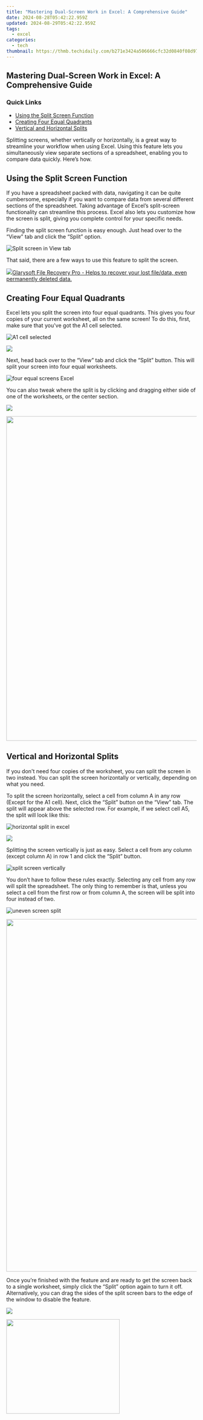 ```yaml
---
title: "Mastering Dual-Screen Work in Excel: A Comprehensive Guide"
date: 2024-08-28T05:42:22.959Z
updated: 2024-08-29T05:42:22.959Z
tags:
  - excel
categories:
  - tech
thumbnail: https://thmb.techidaily.com/b271e3424a506666cfc32d0840f08d97d7b8b324df271cfd9aff178b05822fa5.jpg
---
```


## Mastering Dual-Screen Work in Excel: A Comprehensive Guide

### Quick Links

* [Using the Split Screen Function](https://unlock-android.techidaily.com/how-can-we-unlock-our-xiaomi-14-ultra-phone-screen-by-drfone-android/)
* [Creating Four Equal Quadrants](https://fix-guide.techidaily.com/play-store-not-working-on-honor-magic-5-8-solutions-inside-drfone-by-drfone-fix-android-problems-fix-android-problems/)
* [Vertical and Horizontal Splits](https://youtube-lab.techidaily.com/es-in-a-gigabyte-10-hilarious-video-concepts-to-share-online/)

 Splitting screens, whether vertically or horizontally, is a great way to streamline your workflow when using Excel. Using this feature lets you simultaneously view separate sections of a spreadsheet, enabling you to compare data quickly. Here’s how.

##  Using the Split Screen Function

 If you have a spreadsheet packed with data, navigating it can be quite cumbersome, especially if you want to compare data from several different sections of the spreadsheet. Taking advantage of Excel’s split-screen functionality can streamline this process. Excel also lets you customize how the screen is split, giving you complete control for your specific needs.

 Finding the split screen function is easy enough. Just head over to the “View” tab and click the “Split” option.

![Split screen in View tab](https://static1.howtogeekimages.com/wordpress/wp-content/uploads/2019/04/Split-screen-in-View-tab.png) 

 That said, there are a few ways to use this feature to split the screen.

<!-- affiliate ads begin -->
<a href="https://order.glarysoft.com/order/checkout.php?PRODS=35408920&QTY=1&AFFILIATE=108875&CART=1"><img src="https://secure.avangate.com/images/merchant/6734fa703f6633ab896eecbdfad8953a/products/FR-200-1.png" border="0">Glarysoft File Recovery Pro - Helps to recover your lost file/data, even permanently deleted data. </a>
<!-- affiliate ads end -->
##  Creating Four Equal Quadrants

 Excel lets you split the screen into four equal quadrants. This gives you four copies of your current worksheet, all on the same screen! To do this, first, make sure that you've got the A1 cell selected.

![A1 cell selected](https://static1.howtogeekimages.com/wordpress/wp-content/uploads/2019/04/A1-cell-selected.png) 

<!-- affiliate ads begin -->
<a href="https://estore.winxdvd.com/order/checkout.php?PRODS=1412049&QTY=1&AFFILIATE=108875&CART=1"><img src="https://www.winxdvd.com/affiliate/new-banner/pt-200x200.jpg" border="0"></a>
<!-- affiliate ads end -->
 Next, head back over to the “View” tab and click the “Split” button. This will split your screen into four equal worksheets.

![four equal screens Excel](https://static1.howtogeekimages.com/wordpress/wp-content/uploads/2019/04/four-equal-screens-Excel.png) 

 You can also tweak where the split is by clicking and dragging either side of one of the worksheets, or the center section.

![](https://static1.howtogeekimages.com/wordpress/wp-content/uploads/2019/04/GIF.gif) 

<!-- affiliate ads begin -->
<a href="https://propmoneyinc.pxf.io/c/5597632/1803115/14559" target="_top" id="1803115"><img src="//a.impactradius-go.com/display-ad/14559-1803115" border="0" alt="" width="859" height="859"/></a><img height="0" width="0" src="https://imp.pxf.io/i/5597632/1803115/14559" style="position:absolute;visibility:hidden;" border="0" />
<!-- affiliate ads end -->
##  Vertical and Horizontal Splits

 If you don't need four copies of the worksheet, you can split the screen in two instead. You can split the screen horizontally or vertically, depending on what you need.

 To split the screen horizontally, select a cell from column A in any row (Except for the A1 cell). Next, click the “Split” button on the “View” tab. The split will appear above the selected row. For example, if we select cell A5, the split will look like this:

![horizontal split in excel](https://static1.howtogeekimages.com/wordpress/wp-content/uploads/2019/04/horizontal-split-in-excel.png) 

<!-- affiliate ads begin -->
<a href="https://shop.manycam.com/order/checkout.php?PRODS=17729331&QTY=1&AFFILIATE=108875&CART=1"><img src="https://secure.avangate.com/images/merchant/8230bea7d54bcdf99cdfe85cb07313d5/mcaffbanner600x500.png" border="0"></a>
<!-- affiliate ads end -->
 Splitting the screen vertically is just as easy. Select a cell from any column (except column A) in row 1 and click the “Split” button.

![split screen vertically](https://static1.howtogeekimages.com/wordpress/wp-content/uploads/2019/04/split-screen-vertically.png) 

 You don’t have to follow these rules exactly. Selecting any cell from any row will split the spreadsheet. The only thing to remember is that, unless you select a cell from the first row or from column A, the screen will be split into four instead of two.

![uneven screen split](https://static1.howtogeekimages.com/wordpress/wp-content/uploads/2019/04/uneven-screen-split.png) 

<!-- affiliate ads begin -->
<a href="https://ancheer.sjv.io/c/5597632/1657301/17326" target="_top" id="1657301"><img src="//a.impactradius-go.com/display-ad/17326-1657301" border="0" alt="" width="1920" height="933"/></a><img height="0" width="0" src="https://imp.pxf.io/i/5597632/1657301/17326" style="position:absolute;visibility:hidden;" border="0" />
<!-- affiliate ads end -->
 Once you’re finished with the feature and are ready to get the screen back to a single worksheet, simply click the “Split” option again to turn it off. Alternatively, you can drag the sides of the split screen bars to the edge of the window to disable the feature.

![](https://static1.howtogeekimages.com/wordpress/wp-content/uploads/2019/04/GIF.gif)

<!-- affiliate ads begin -->
<a href="https://caperobbin.sjv.io/c/5597632/2006118/18460" target="_top" id="2006118"><img src="//a.impactradius-go.com/display-ad/18460-2006118" border="0" alt="" width="300" height="250"/></a><img height="0" width="0" src="https://imp.pxf.io/i/5597632/2006118/18460" style="position:absolute;visibility:hidden;" border="0" />
<!-- affiliate ads end -->
<ins class="adsbygoogle"
     style="display:block"
     data-ad-format="autorelaxed"
     data-ad-client="ca-pub-7571918770474297"
     data-ad-slot="1223367746"></ins>



<ins class="adsbygoogle"
     style="display:block"
     data-ad-client="ca-pub-7571918770474297"
     data-ad-slot="8358498916"
     data-ad-format="auto"
     data-full-width-responsive="true"></ins>


